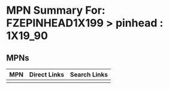 



# MPN Summary For: FZEPINHEAD1X199 > pinhead : 1X19_90

## MPNs
  

|MPN|Direct Links|Search Links|
| :--- | :--- | :--- |
||||
